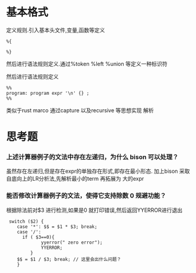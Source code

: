 # 基本格式
定义规则.引入基本头文件,变量,函数等定义
```bison
%{
    
%}
```

然后进行语法规则定义.通过%token %left %union 等定义一种标识符 


然后进行语法规则定义
```bison
%%
program: program expr '\n' {} ; 
%%
```

类似于rust marco 通过capture 以及recursive 等思想实现 解析


# 思考题
### 上述计算器例子的文法中存在左递归，为什么 bison 可以处理？
虽然存在左递归,但是存在expr的单独存在形式,即存在最小形态.
加上bison 采取自底向上的LR分析法,先解析最小的term 再拓展为 大的expr

### 能否修改计算器例子的文法，使得它支持除数 0 规避功能？
根据除法前对$3 进行检测,如果是0 就打印错误,然后返回YYERROR进行退出

```bison
 switch ($2) {
    case '*': $$ = $1 * $3; break;
    case '/':
      if ( $3==0){
             yyerror(" zero error");
             YYERROR;
         }
    $$ = $1 / $3; break; // 这里会出什么问题？
    }
```
